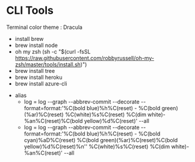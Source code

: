 # CLI Tools

Terminal color theme : Dracula

-   install brew
-   brew install node
-   oh my zsh (sh -c "\$(curl -fsSL https://raw.githubusercontent.com/robbyrussell/oh-my-zsh/master/tools/install.sh)")
-   brew install tree
-   brew install heroku
-   brew install azure-cli

*   alias
    -   log = log --graph --abbrev-commit --decorate --format=format:'%C(bold blue)%h%C(reset) - %C(bold green)(%ar)%C(reset) %C(white)%s%C(reset) %C(dim white)- %an%C(reset)%C(bold yellow)%d%C(reset)' --all
    -   log = log --graph --abbrev-commit --decorate --format=format:'%C(bold blue)%h%C(reset) - %C(bold cyan)%aD%C(reset) %C(bold green)(%ar)%C(reset)%C(bold yellow)%d%C(reset)%n'' %C(white)%s%C(reset) %C(dim white)- %an%C(reset)' --all
